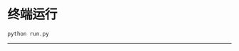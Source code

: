 # 终端运行

```shell
python run.py
```
***********************************************************************************************************************************************************************************************************************************************************************************************************************************************************************************************************************************************************************************************************************************************************************************************************************************************************************************************************************************************************************************************************************************************************************************